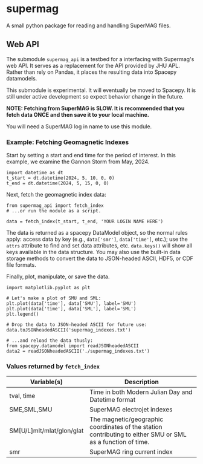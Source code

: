 # supermag
A small python package for reading and handling SuperMAG files.

## Web API
The submodule `supermag_api` is a testbed for a interfacing with Supermag's
web API. It serves as a replacement for the API provided by JHU APL.
Rather than rely on Pandas, it places the resulting data into Spacepy
datamodels.

This submodule is experimental. It will eventually be moved to Spacepy. It is
still under active development so expect behavior change in the future.

**NOTE: Fetching from SuperMAG is SLOW. It is recommended that you fetch data
ONCE and then save it to your local machine.**

You will need a SuperMAG log in name to use this module.

### Example: Fetching Geomagnetic Indexes

Start by setting a start and end time for the period of interest.
In this example, we examine the Gannon Storm from May, 2024.

```
import datetime as dt
t_start = dt.datetime(2024, 5, 10, 0, 0)
t_end = dt.datetime(2024, 5, 15, 0, 0)
```

Next, fetch the geomagnetic index data:

```
from supermag_api import fetch_index
# ...or run the module as a script.

data = fetch_index(t_start, t_end, 'YOUR LOGIN NAME HERE')
```

The data is returned as a spacepy DataModel object, so the normal rules
apply: access data by key (e.g., `data['smr']`, `data['time']`, etc.); use
the `attrs` attribute to find and set data attributes, etc.
`data.keys()` will show all keys available in the data structure.
You may also use the built-in data storage methods to convert the data to
JSON-headed ASCII, HDF5, or CDF file formats.

Finally, plot, manipulate, or save the data.

```
import matplotlib.pyplot as plt

# Let's make a plot of SMU and SML:
plt.plot(data['time'], data['SMU'], label='SMU')
plt.plot(data['time'], data['SML'], label='SML')
plt.legend()

# Drop the data to JSON-headed ASCII for future use:
data.toJSONheadedASCII('supermag_indexes.txt')

# ...and reload the data thusly:
from spacepy.datamodel import readJSONheadedASCII
data2 = readJSONheadedASCII('./supermag_indexes.txt')
```

### Values returned by `fetch_index`

| Variable(s) | Description |
|-------------|-------------|
| tval, time  | Time in both Modern Julian Day and Datetime format |
| SME,SML,SMU | SuperMAG electrojet indexes |
| SM[U/L]mlt/mlat/glon/glat | The magnetic/geographic coordinates of the station contributing to either SMU or SML as a function of time.|
| smr | SuperMAG ring current index |
